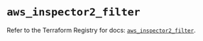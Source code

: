 # `aws_inspector2_filter`

Refer to the Terraform Registry for docs: [`aws_inspector2_filter`](https://registry.terraform.io/providers/hashicorp/aws/6.10.0/docs/resources/inspector2_filter).
